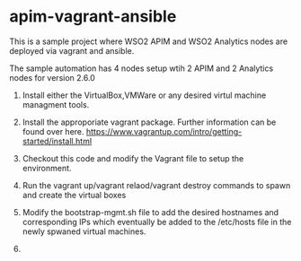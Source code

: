 # apim-vagrant-ansible

This is a sample project where WSO2 APIM and WSO2 Analytics nodes are deployed via vagrant and ansible.

The sample automation has 4 nodes setup wtih 2 APIM and 2 Analytics nodes for version 2.6.0


1) Install either the VirtualBox,VMWare or any desired virtul machine managment tools.

2) Install the approporiate vagrant package. Further information can be found over here.
      https://www.vagrantup.com/intro/getting-started/install.html
      
3) Checkout this code and modify the Vagrant file to setup the environment.

4) Run the vagrant up/vagrant relaod/vagrant destroy commands to spawn and create the virtual boxes

5) Modify the bootstrap-mgmt.sh file to add the desired hostnames and corresponding IPs which eventually be added to the /etc/hosts
   file in the newly spwaned virtual machines.
   
6) 
      


